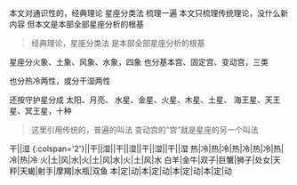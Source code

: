 本文对通识性的，经典理论
星座分类法
梳理一遍
本文只梳理传统理论，没什么新内容
但本文是本部全部星座分析的根基

>经典理论，星座分类法
是本部全部星座分析的根基

星座分火象、土象、风象、水象，四象
也分基本宫、固定宫、变动宫，三类

也分热冷两性，或分干湿两性

还按守护星分成
太阳、月亮、
水星、金星、火星、木星、土星、
海王星、天王星、冥王星，十种

>这里引用传统的，普遍的叫法
变动宫的“宫”就是星座的另一个叫法

干||湿 {:colspan='2'}||干||湿||干||湿||干||湿||干||湿
热|冷|热|冷|热|冷|热|冷|热|冷|热|冷
火|土|风|水|火|土|风|水|火|土|风|水
白羊|金牛|双子|巨蟹|狮子|处女|天秤|天蝎|射手|摩羯|水瓶|双鱼
本|定|动|本|定|动|本|定|动|本|定|动
